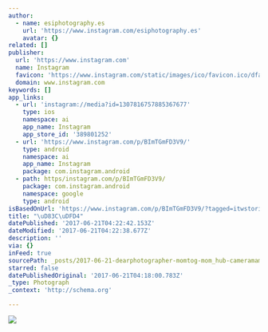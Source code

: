 ```yaml
---
author:
  - name: esiphotography.es
    url: 'https://www.instagram.com/esiphotography.es'
    avatar: {}
related: []
publisher:
  url: 'https://www.instagram.com'
  name: Instagram
  favicon: 'https://www.instagram.com/static/images/ico/favicon.ico/dfa85bb1fd63.ico'
  domain: www.instagram.com
keywords: []
app_links:
  - url: 'instagram://media?id=1307816757885367677'
    type: ios
    namespace: ai
    app_name: Instagram
    app_store_id: '389801252'
  - url: 'https://www.instagram.com/p/BImTGmFD3V9/'
    type: android
    namespace: ai
    app_name: Instagram
    package: com.instagram.android
  - path: https/instagram.com/p/BImTGmFD3V9/
    package: com.instagram.android
    namespace: google
    type: android
isBasedOnUrl: 'https://www.instagram.com/p/BImTGmFD3V9/?tagged=itwstories'
title: "\uD83C\uDFD4"
datePublished: '2017-06-21T04:22:42.153Z'
dateModified: '2017-06-21T04:22:38.677Z'
description: ''
via: {}
inFeed: true
sourcePath: _posts/2017-06-21-dearphotographer-momtog-mom_hub-cameramama-cli.md
starred: false
datePublishedOriginal: '2017-06-21T04:18:00.783Z'
_type: Photograph
_context: 'http://schema.org'

---
```

![](https://imgflo.herokuapp.com/graph/2b2431f8e7ba7b0/8a0f75e4c81b0de36b17cbbe46a0827a/croprotate.jpg?cropheight=448&cropwidth=640&degrees=0&input=https%3A%2F%2Fscontent.cdninstagram.com%2Ft51.2885-15%2Fs640x640%2Fsh0.08%2Fe35%2F13743267_928011290659826_767590876_n.jpg&x=0&y=96)